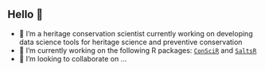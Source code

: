 ## Hello 👋

- 🔭 I’m a heritage conservation scientist currently working on developing data science tools for heritage science and preventive conservation
- 🔭 I’m currently working on the following R packages: [`ConSciR`](https://bhavshah01.github.io/ConSciR/index.html) and [`SaltsR`](https://bhavshah01.github.io/SaltsR/) 
- 👯 I’m looking to collaborate on ...

<!--
**BhavShah01/BhavShah01** is a ✨ _special_ ✨ repository because its `README.md` (this file) appears on your GitHub profile.

Here are some ideas to get you started:

- 🔭 I’m currently working on ...
- 🌱 I’m currently learning ...
- 👯 I’m looking to collaborate on ...
- 🤔 I’m looking for help with ...
- 💬 Ask me about ...
- 📫 How to reach me: ...
- 😄 Pronouns: ...
- ⚡ Fun fact: ...
-->
